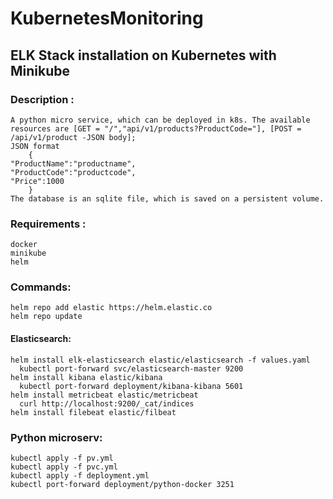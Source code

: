 # KubernetesMonitoring
## ELK Stack installation on Kubernetes with Minikube


### Description : 
    A python micro service, which can be deployed in k8s. The available resources are [GET = "/","api/v1/products?ProductCode="], [POST = /api/v1/product -JSON body];
    JSON format 
        {
    "ProductName":"productname",
    "ProductCode":"productcode",
    "Price":1000
        }
    The database is an sqlite file, which is saved on a persistent volume.

### Requirements :
    docker
    minikube
    helm

### Commands: 
    helm repo add elastic https://helm.elastic.co
    helm repo update
#### Elasticsearch:
    helm install elk-elasticsearch elastic/elasticsearch -f values.yaml
      kubectl port-forward svc/elasticsearch-master 9200
    helm install kibana elastic/kibana
      kubectl port-forward deployment/kibana-kibana 5601
    helm install metricbeat elastic/metricbeat
      curl http://localhost:9200/_cat/indices
    helm install filebeat elastic/filbeat
### Python microserv:
    kubectl apply -f pv.yml
    kubectl apply -f pvc.yml
    kubectl apply -f deployment.yml
    kubectl port-forward deployment/python-docker 3251


